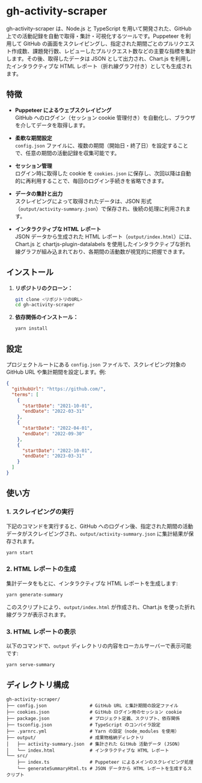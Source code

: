 # gh-activity-scraper

gh-activity-scraper は、Node.js と TypeScript を用いて開発された、GitHub 上での活動記録を自動で取得・集計・可視化するツールです。Puppeteer を利用して GitHub の画面をスクレイピングし、指定された期間ごとのプルリクエスト作成数、課題発行数、レビューしたプルリクエスト数などの主要な指標を集計します。その後、取得したデータは JSON として出力され、Chart.js を利用したインタラクティブな HTML レポート（折れ線グラフ付き）としても生成されます。

## 特徴

- **Puppeteer によるウェブスクレイピング**  
  GitHub へのログイン（セッション cookie 管理付き）を自動化し、ブラウザを介してデータを取得します。

- **柔軟な期間設定**  
  `config.json` ファイルに、複数の期間（開始日・終了日）を設定することで、任意の期間の活動記録を収集可能です。

- **セッション管理**  
  ログイン時に取得した cookie を `cookies.json` に保存し、次回以降は自動的に再利用することで、毎回のログイン手続きを省略できます。

- **データの集計と出力**  
  スクレイピングによって取得されたデータは、JSON 形式（`output/activity-summary.json`）で保存され、後続の処理に利用されます。

- **インタラクティブな HTML レポート**  
  JSON データから生成された HTML レポート（`output/index.html`）には、Chart.js と chartjs-plugin-datalabels を使用したインタラクティブな折れ線グラフが組み込まれており、各期間の活動数が視覚的に把握できます。

## インストール

1. **リポジトリのクローン：**
   ```bash
   git clone <リポジトリのURL>
   cd gh-activity-scraper
   ```

2. **依存関係のインストール：**
   ```bash
   yarn install
   ```

## 設定

プロジェクトルートにある `config.json` ファイルで、スクレイピング対象の GitHub URL や集計期間を設定します。例:
```json
{
  "githubUrl": "https://github.com/",
  "terms": [
    {
      "startDate": "2021-10-01",
      "endDate": "2022-03-31"
    },
    {
      "startDate": "2022-04-01",
      "endDate": "2022-09-30"
    },
    {
      "startDate": "2022-10-01",
      "endDate": "2023-03-31"
    }
  ]
}
```

## 使い方

### 1. スクレイピングの実行

下記のコマンドを実行すると、GitHub へのログイン後、指定された期間の活動データがスクレイピングされ、`output/activity-summary.json` に集計結果が保存されます。
```bash
yarn start
```

### 2. HTML レポートの生成

集計データをもとに、インタラクティブな HTML レポートを生成します:
```bash
yarn generate-summary
```
このスクリプトにより、`output/index.html` が作成され、Chart.js を使った折れ線グラフが表示されます。

### 3. HTML レポートの表示

以下のコマンドで、`output` ディレクトリの内容をローカルサーバーで表示可能です:
```bash
yarn serve-summary
```

## ディレクトリ構成

```
gh-activity-scraper/
├── config.json                # GitHub URL と集計期間の設定ファイル
├── cookies.json               # GitHub ログイン用のセッション cookie
├── package.json               # プロジェクト定義、スクリプト、依存関係
├── tsconfig.json              # TypeScript のコンパイラ設定
├── .yarnrc.yml                # Yarn の設定（node_modules を使用）
├── output/                    # 成果物格納ディレクトリ
│   ├── activity-summary.json  # 集計された GitHub 活動データ (JSON)
│   └── index.html             # インタラクティブな HTML レポート
└── src/
    ├── index.ts               # Puppeteer によるメインのスクレイピング処理
    └── generateSummaryHtml.ts # JSON データから HTML レポートを生成するスクリプト
```
